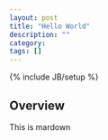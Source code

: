 ```yaml
---
layout: post
title: "Hello World"
description: ""
category: 
tags: []
---
```

{% include JB/setup %}

## Overview
This is mardown
